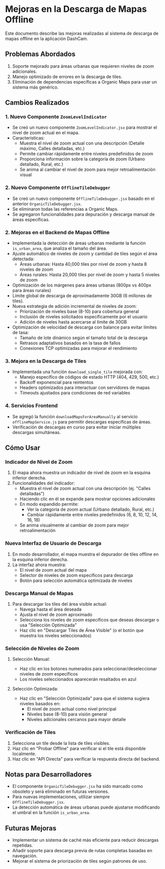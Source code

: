 # Mejoras en la Descarga de Mapas Offline

Este documento describe las mejoras realizadas al sistema de descarga de mapas offline en la aplicación DashCam.

## Problemas Abordados

1. Soporte mejorado para áreas urbanas que requieren niveles de zoom adicionales.
2. Manejo optimizado de errores en la descarga de tiles.
3. Eliminación de dependencias específicas a Organic Maps para usar un sistema más genérico.

## Cambios Realizados

### 1. Nuevo Componente `ZoomLevelIndicator`

- Se creó un nuevo componente `ZoomLevelIndicator.jsx` para mostrar el nivel de zoom actual en el mapa.
- Características:
  - Muestra el nivel de zoom actual con una descripción (Detalle máximo, Calles detalladas, etc.)
  - Permite cambiar rápidamente entre niveles predefinidos de zoom
  - Proporciona información sobre la categoría de zoom (Urbano detallado, Rural, etc.)
  - Se anima al cambiar el nivel de zoom para mejor retroalimentación visual

### 2. Nuevo Componente `OfflineTileDebugger`

- Se creó un nuevo componente `OfflineTileDebugger.jsx` basado en el anterior `OrganicTileDebugger.jsx`.
- Se eliminaron todas las referencias a Organic Maps.
- Se agregaron funcionalidades para depuración y descarga manual de áreas específicas.

### 2. Mejoras en el Backend de Mapas Offline

- Implementada la detección de áreas urbanas mediante la función `is_urban_area`, que analiza el tamaño del área.
- Ajuste automático de niveles de zoom y cantidad de tiles según el área detectada:
  - Áreas urbanas: Hasta 40,000 tiles por nivel de zoom y hasta 8 niveles de zoom
  - Áreas rurales: Hasta 20,000 tiles por nivel de zoom y hasta 5 niveles de zoom
- Optimización de los márgenes para áreas urbanas (800px vs 400px para áreas rurales)
- Límite global de descarga de aproximadamente 30GB (6 millones de tiles).
- Nueva estrategia de adición incremental de niveles de zoom:
  - Priorización de niveles base (8-10) para cobertura general
  - Inclusión de niveles solicitados específicamente por el usuario
  - Adición de niveles hasta acercarse al límite de 30GB
- Optimización de velocidad de descarga con balance para evitar límites de tasa:
  - Tamaño de lote dinámico según el tamaño total de la descarga
  - Retrasos adaptativos basados en la tasa de fallos
  - Conexiones TCP optimizadas para mejorar el rendimiento

### 3. Mejora en la Descarga de Tiles

- Implementada una función `download_single_tile` mejorada con:
  - Manejo específico de códigos de estado HTTP (404, 429, 500, etc.)
  - Backoff exponencial para reintentos
  - Headers optimizados para interactuar con servidores de mapas
  - Timeouts ajustados para condiciones de red variables

### 4. Servicios Frontend

- Se agregó la función `downloadMapsForAreaManually` al servicio `offlineMapService.js` para permitir descargas específicas de áreas.
- Verificación de descargas en curso para evitar iniciar múltiples descargas simultáneas.

## Cómo Usar

### Indicador de Nivel de Zoom

1. El mapa ahora muestra un indicador de nivel de zoom en la esquina inferior derecha.
2. Funcionalidades del indicador:
   - Muestra el nivel de zoom actual con una descripción (ej. "Calles detalladas")
   - Haciendo clic en él se expande para mostrar opciones adicionales
   - En modo expandido permite:
     - Ver la categoría de zoom actual (Urbano detallado, Rural, etc.)
     - Cambiar rápidamente entre niveles predefinidos (6, 8, 10, 12, 14, 16, 18)
   - Se anima visualmente al cambiar de zoom para mejor retroalimentación

### Nueva Interfaz de Usuario de Descarga

1. En modo desarrollador, el mapa muestra el depurador de tiles offline en la esquina inferior derecha.
2. La interfaz ahora muestra:
   - El nivel de zoom actual del mapa
   - Selector de niveles de zoom específicos para descarga
   - Botón para selección automática optimizada de niveles

### Descarga Manual de Mapas

1. Para descargar los tiles del área visible actual:
   - Navega hasta el área deseada
   - Ajusta el nivel de zoom aproximado
   - Selecciona los niveles de zoom específicos que deseas descargar o usa "Selección Optimizada"
   - Haz clic en "Descargar Tiles de Área Visible" (o el botón que muestra los niveles seleccionados)

### Selección de Niveles de Zoom

1. Selección Manual:
   - Haz clic en los botones numerados para seleccionar/deseleccionar niveles de zoom específicos
   - Los niveles seleccionados aparecerán resaltados en azul
   
2. Selección Optimizada:
   - Haz clic en "Selección Optimizada" para que el sistema sugiera niveles basados en:
     - El nivel de zoom actual como nivel principal
     - Niveles base (8-10) para visión general
     - Niveles adicionales cercanos para mayor detalle

### Verificación de Tiles

1. Selecciona un tile desde la lista de tiles visibles.
2. Haz clic en "Probar Offline" para verificar si el tile está disponible localmente.
3. Haz clic en "API Directa" para verificar la respuesta directa del backend.

## Notas para Desarrolladores

- El componente `OrganicTileDebugger.jsx` ha sido marcado como obsoleto y será eliminado en futuras versiones.
- Para nuevas implementaciones, utilizar siempre `OfflineTileDebugger.jsx`.
- La detección automática de áreas urbanas puede ajustarse modificando el umbral en la función `is_urban_area`.

## Futuras Mejoras

- Implementar un sistema de caché más eficiente para reducir descargas repetidas.
- Añadir soporte para descarga previa de rutas completas basadas en navegación.
- Mejorar el sistema de priorización de tiles según patrones de uso.
